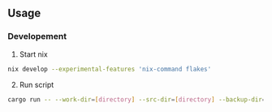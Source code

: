 ## Usage

### Developement

1. Start nix
```bash
nix develop --experimental-features 'nix-command flakes'
```

2. Run script

```bash
cargo run -- --work-dir=[directory] --src-dir=[directory] --backup-dir=[directories]
```

